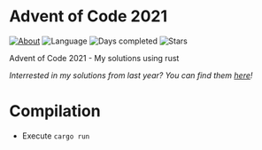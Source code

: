 # Advent of Code 2021

[![About](https://img.shields.io/badge/Advent%20of%20Code-2021-brightgreen)](https://adventofcode.com/2021/about)
![Language](https://img.shields.io/badge/Language-rust-orange)
![Days completed](https://img.shields.io/badge/Days%20completed-0-red)
![Stars](https://img.shields.io/badge/Stars-0-yellow)

Advent of Code 2021 - My solutions using rust

*Interrested in my solutions from last year? You can find them [here](https://github.com/andi-makes/aoc2020)!*

# Compilation
 * Execute `cargo run`

